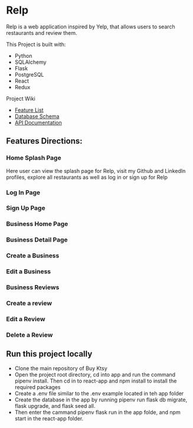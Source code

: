 # Relp

Relp is a web application inspired by Yelp, that allows users to search restaurants and review them.

This Project is built with:
* Python
* SQLAlchemy
* Flask
* PostgreSQL
* React
* Redux

Project Wiki
* [Feature List](https://github.com/katyky14/capstone_project/wiki/MVP-Feature-List)
* [Database Schema](https://github.com/katyky14/capstone_project/wiki/Database-Schema)
* [API Documentation](https://github.com/katyky14/capstone_project/wiki/API-Documentation)


## Features Directions:

### Home Splash Page

Here user can view the splash page for Relp, visit my Github and LinkedIn profiles, explore all restaurants as well as log in or sign up for Relp



### Log In Page




### Sign Up Page



### Business Home Page



### Business Detail Page



### Create a Business



### Edit a Business



### Business Reviews



### Create a review




### Edit a Review




### Delete a Review




## Run this project locally

* Clone the main repository of Buy Ktsy
* Open the project root directory, cd into app and run the command pipenv install. Then cd in to react-app and npm install to install the required packages
* Create a .env file similar to the .env example located in teh app folder
* Create the database in the app by running pipenv run flask db migrate, flask upgrade, and flask seed all.
* Then enter the cammand pipenv flask run in the app folde, and npm start in the react-app folder.

